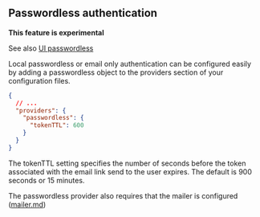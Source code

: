 ## Passwordless authentication

**This feature is experimental**

See also [UI passwordless](../ui/ui-passwordless.md)

Local passwordless or email only authentication can be configured easily by adding a passwordless
object to the providers section of your configuration files.

```json
{
  // ...
  "providers": {
    "passwordless": {
      "tokenTTL": 600
    }
  }
}
```

The tokenTTL setting specifies the number of seconds before the token associated with the email link send to the user expires. The default is 900 seconds or 15 minutes.

The passwordless provider also requires that the mailer is configured ([mailer.md](../server/mailer.md))
